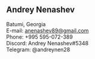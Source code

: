 ## **Andrey Nenashev**
 
Batumi, Georgia\
E-mail: anenashev89@gmail.com\
Phone: +995 595-072-389\
Discord: Andrey Nenashev#5348\
Telegram: @andreynen28
